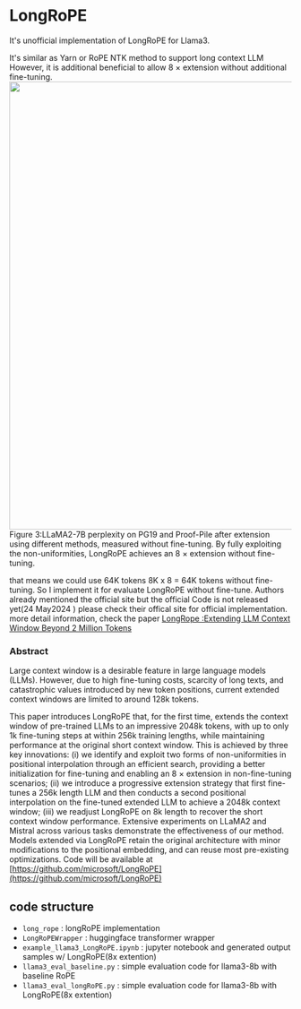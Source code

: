 # LongRoPE

It's unofficial implementation of LongRoPE for Llama3. 

It's similar as Yarn or RoPE NTK method to support long context LLM However, it is additional beneficial to allow 8 × extension without additional fine-tuning.
<img width = 800 src="https://arxiv.org/html/2402.13753v1/extracted/5419364/nft.png">
Figure 3:LLaMA2-7B perplexity on PG19 and Proof-Pile after extension using different methods, measured without fine-tuning. By fully exploiting the non-uniformities, LongRoPE achieves an 8
×  extension without fine-tuning.

that means we could use 64K tokens 8K x 8 = 64K tokens without fine-tuning. So I implement it for evaluate LongRoPE without fine-tune. Authors already mentioned the official site but the official Code is not released yet(24 May2024 ) please check their offical site for official implementation. 
more detail information, check the paper [LongRope :Extending LLM Context Window Beyond 2 Million Tokens](https://arxiv.org/abs/2402.13753)


### Abstract 
Large context window is a desirable feature in large language models (LLMs). However, due to high fine-tuning costs, scarcity of long texts, and catastrophic values introduced by new token positions, current extended context windows are limited to around 128k tokens.

This paper introduces LongRoPE that, for the first time, extends the context window of pre-trained LLMs to an impressive 2048k tokens, with up to only 1k fine-tuning steps at within 256k training lengths, while maintaining performance at the original short context window. This is achieved by three key innovations: (i) we identify and exploit two forms of non-uniformities in positional interpolation through an efficient search, providing a better initialization for fine-tuning and enabling an 8
×
 extension in non-fine-tuning scenarios; (ii) we introduce a progressive extension strategy that first fine-tunes a 256k length LLM and then conducts a second positional interpolation on the fine-tuned extended LLM to achieve a 2048k context window; (iii) we readjust LongRoPE on 8k length to recover the short context window performance. Extensive experiments on LLaMA2 and Mistral across various tasks demonstrate the effectiveness of our method. Models extended via LongRoPE retain the original architecture with minor modifications to the positional embedding, and can reuse most pre-existing optimizations. Code will be available at [https://github.com/microsoft/LongRoPE](https://github.com/microsoft/LongRoPE) 

 
## code structure 
- `long_rope` : longRoPE implementation
- `LongRoPEWrapper` : huggingface transformer wrapper
- `example_llama3_LongRoPE.ipynb` : jupyter notebook and generated output samples w/ LongRoPE(8x extention)
- `llama3_eval_baseline.py` : simple evaluation code for llama3-8b with baseline RoPE
- `llama3_eval_longRoPE.py` : simple evaluation code for llama3-8b with LongRoPE(8x extention)

